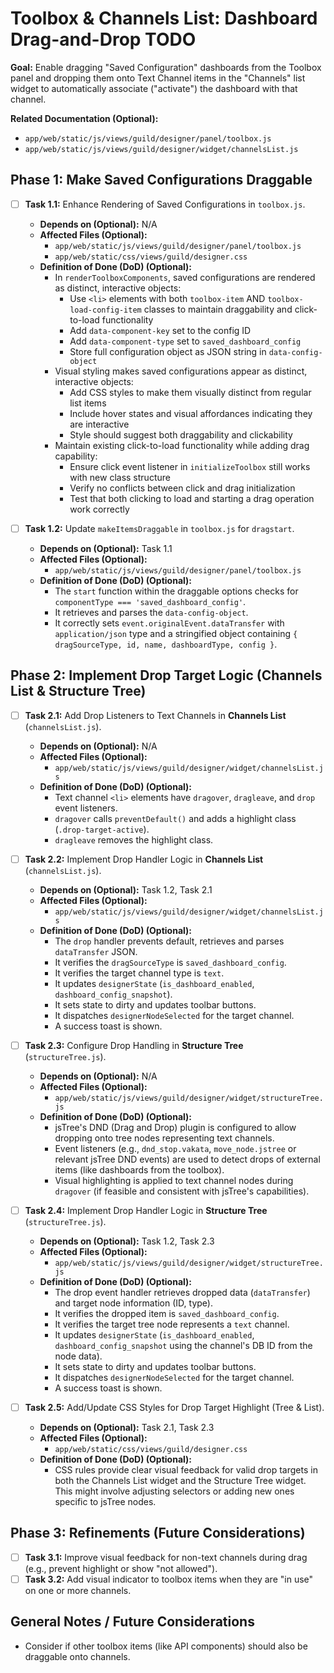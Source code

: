 # Toolbox & Channels List: Dashboard Drag-and-Drop TODO

**Goal:** Enable dragging "Saved Configuration" dashboards from the Toolbox panel and dropping them onto Text Channel items in the "Channels" list widget to automatically associate ("activate") the dashboard with that channel.

**Related Documentation (Optional):**
*   `app/web/static/js/views/guild/designer/panel/toolbox.js`
*   `app/web/static/js/views/guild/designer/widget/channelsList.js`

<!--
STATUS: New / Needs Refinement 
-->

## Phase 1: Make Saved Configurations Draggable

*   [ ] **Task 1.1:** Enhance Rendering of Saved Configurations in `toolbox.js`.
    *   **Depends on (Optional):** N/A
    *   **Affected Files (Optional):**
        *   `app/web/static/js/views/guild/designer/panel/toolbox.js`
        *   `app/web/static/css/views/guild/designer.css`
    *   **Definition of Done (DoD) (Optional):**
        *   In `renderToolboxComponents`, saved configurations are rendered as distinct, interactive objects:
            *   Use `<li>` elements with both `toolbox-item` AND `toolbox-load-config-item` classes to maintain draggability and click-to-load functionality
            *   Add `data-component-key` set to the config ID
            *   Add `data-component-type` set to `saved_dashboard_config`
            *   Store full configuration object as JSON string in `data-config-object`
        *   Visual styling makes saved configurations appear as distinct, interactive objects:
            *   Add CSS styles to make them visually distinct from regular list items
            *   Include hover states and visual affordances indicating they are interactive
            *   Style should suggest both draggability and clickability
        *   Maintain existing click-to-load functionality while adding drag capability:
            *   Ensure click event listener in `initializeToolbox` still works with new class structure
            *   Verify no conflicts between click and drag initialization
            *   Test that both clicking to load and starting a drag operation work correctly

*   [ ] **Task 1.2:** Update `makeItemsDraggable` in `toolbox.js` for `dragstart`.
    *   **Depends on (Optional):** Task 1.1
    *   **Affected Files (Optional):**
        *   `app/web/static/js/views/guild/designer/panel/toolbox.js`
    *   **Definition of Done (DoD) (Optional):**
        *   The `start` function within the draggable options checks for `componentType === 'saved_dashboard_config'`.
        *   It retrieves and parses the `data-config-object`.
        *   It correctly sets `event.originalEvent.dataTransfer` with `application/json` type and a stringified object containing `{ dragSourceType, id, name, dashboardType, config }`.

## Phase 2: Implement Drop Target Logic (Channels List & Structure Tree)

*   [ ] **Task 2.1:** Add Drop Listeners to Text Channels in **Channels List** (`channelsList.js`).
    *   **Depends on (Optional):** N/A
    *   **Affected Files (Optional):**
        *   `app/web/static/js/views/guild/designer/widget/channelsList.js`
    *   **Definition of Done (DoD) (Optional):**
        *   Text channel `<li>` elements have `dragover`, `dragleave`, and `drop` event listeners.
        *   `dragover` calls `preventDefault()` and adds a highlight class (`.drop-target-active`).
        *   `dragleave` removes the highlight class.

*   [ ] **Task 2.2:** Implement Drop Handler Logic in **Channels List** (`channelsList.js`).
    *   **Depends on (Optional):** Task 1.2, Task 2.1
    *   **Affected Files (Optional):**
        *   `app/web/static/js/views/guild/designer/widget/channelsList.js`
    *   **Definition of Done (DoD) (Optional):**
        *   The `drop` handler prevents default, retrieves and parses `dataTransfer` JSON.
        *   It verifies the `dragSourceType` is `saved_dashboard_config`.
        *   It verifies the target channel type is `text`.
        *   It updates `designerState` (`is_dashboard_enabled`, `dashboard_config_snapshot`).
        *   It sets state to dirty and updates toolbar buttons.
        *   It dispatches `designerNodeSelected` for the target channel.
        *   A success toast is shown.

*   [ ] **Task 2.3:** Configure Drop Handling in **Structure Tree** (`structureTree.js`).
    *   **Depends on (Optional):** N/A
    *   **Affected Files (Optional):**
        *   `app/web/static/js/views/guild/designer/widget/structureTree.js`
    *   **Definition of Done (DoD) (Optional):**
        *   jsTree's DND (Drag and Drop) plugin is configured to allow dropping onto tree nodes representing text channels.
        *   Event listeners (e.g., `dnd_stop.vakata`, `move_node.jstree` or relevant jsTree DND events) are used to detect drops of external items (like dashboards from the toolbox).
        *   Visual highlighting is applied to text channel nodes during `dragover` (if feasible and consistent with jsTree's capabilities).

*   [ ] **Task 2.4:** Implement Drop Handler Logic in **Structure Tree** (`structureTree.js`).
    *   **Depends on (Optional):** Task 1.2, Task 2.3
    *   **Affected Files (Optional):**
        *   `app/web/static/js/views/guild/designer/widget/structureTree.js`
    *   **Definition of Done (DoD) (Optional):**
        *   The drop event handler retrieves dropped data (`dataTransfer`) and target node information (ID, type).
        *   It verifies the dropped item is `saved_dashboard_config`.
        *   It verifies the target tree node represents a `text` channel.
        *   It updates `designerState` (`is_dashboard_enabled`, `dashboard_config_snapshot` using the channel's DB ID from the node data).
        *   It sets state to dirty and updates toolbar buttons.
        *   It dispatches `designerNodeSelected` for the target channel.
        *   A success toast is shown.

*   [ ] **Task 2.5:** Add/Update CSS Styles for Drop Target Highlight (Tree & List).
    *   **Depends on (Optional):** Task 2.1, Task 2.3
    *   **Affected Files (Optional):**
        *   `app/web/static/css/views/guild/designer.css`
    *   **Definition of Done (DoD) (Optional):**
        *   CSS rules provide clear visual feedback for valid drop targets in both the Channels List widget and the Structure Tree widget. This might involve adjusting selectors or adding new ones specific to jsTree nodes.

## Phase 3: Refinements (Future Considerations)

*   [ ] **Task 3.1:** Improve visual feedback for non-text channels during drag (e.g., prevent highlight or show "not allowed").
*   [ ] **Task 3.2:** Add visual indicator to toolbox items when they are "in use" on one or more channels.

## General Notes / Future Considerations

*   Consider if other toolbox items (like API components) should also be draggable onto channels.
